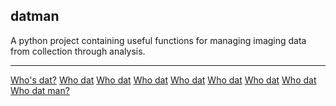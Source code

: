 datman
------
A python project containing useful functions for managing imaging data from collection through analysis.

--- 

[Who's dat?](https://www.youtube.com/watch?v=OIjsSu_I4So) 
[Who dat](https://www.youtube.com/watch?v=5X0uSltBHhs)
[Who dat](https://www.youtube.com/watch?v=6o9dXLNuXic)
[Who dat](https://www.youtube.com/watch?v=7flZvy0uRV0)
[Who dat](https://www.youtube.com/watch?v=4-I1DNLbYR8)
[Who dat](https://www.youtube.com/watch?v=iKmYvXS7wM4)
[Who dat](https://www.youtube.com/watch?v=0bd2emv9fR4)
[Who dat](https://www.youtube.com/watch?v=FW5Q6Nt6cx0)
[Who dat man?](https://www.youtube.com/watch?v=whNGgz8e-8o)
